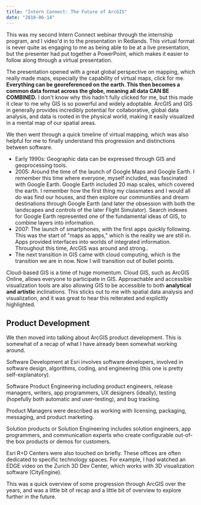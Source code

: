 ```yaml
---
title: "Intern Connect: The Future of ArcGIS" 
date: "2018-06-14"
---
```


This was my second Intern Connect webinar through the internship program, and I video'd in to the presentation in Redlands. This virtual format is never quite as engaging to me as being able to be at a live presentation, but the presenter had put together a PowerPoint, which makes it easier to follow along through a virtual presentation.

The presentation opened with a great global perspective on mapping, which really made maps, especially the capability of virtual maps, click for me. **Everything can be georeferenced on the earth. This then becomes a common data format across the globe, meaning all data CAN BE COMBINED.** I don't know why this hadn't fully clicked for me, but this made it clear to me why GIS is so powerful and widely adoptable. ArcGIS and GIS in generally provides incredibly potential for collaborative, global data analysis, and data is rooted in the physical world, making it easily visualized in a mental map of our spatial areas.

We then went through a quick timeline of virtual mapping, which was also helpful for me to finally understand this progression and distinctions between software.

- Early 1990s: Geographic data can be expressed through GIS and geoprocessing tools.
- 2005: Around the time of the launch of Google Maps and Google Earth. I remember this time where everyone, myself included, was fascinated with Google Earth. Google Earth included 20 map scales, which covered the earth. I remember how the first thing my classmates and I would all do was find our houses, and then explore our communities and dream destinations through Google Earth (and later the obsession with both the landscapes and controls of the later Flight Simulator). Search indexes for Google Earth represented one of the fundamental ideas of GIS, to combine layers into information.
- 2007: The launch of smartphones, with the first apps quickly following. This was the start of "maps as apps," which is the reality we are still in. Apps provided interfaces into worlds of integrated information. Throughout this time, ArcGIS was around and strong..
- The next transition in GIS came with cloud computing, which is the transition we are in now. Now I will transition out of bullet points.

Cloud-based GIS is a time of huge momentum. Cloud GIS, such as ArcGIS Online, allows everyone to participate in GIS. Approachable and accessible visualization tools are also allowing GIS to be accessible to both **analytical and artistic** inclinations. This sticks out to me with spatial data analysis and visualization, and it was great to hear this reiterated and explicitly highlighted.

## Product Development

We then moved into talking about ArcGIS product development. This is somewhat of a recap of what I have already been somewhat working around.

Software Development at Esri involves software developers, involved in software design, algorithms, coding, and engineering (this one is pretty self-explanatory).

Software Product Engineering including product engineers, release managers, writers, app programmers, UX designers (ideally), testing (hopefully both automatic and user-testing), and bug tracking.

Product Managers were described as working with licensing, packaging, messaging, and product marketing.

Solution products or Solution Engineering includes solution engineers, app programmers, and communication experts who create configurable out-of-the box products or demos for customers.

Esri R+D Centers were also touched on briefly. These offices are often dedicated to specific technology spaces. For example, I had watched an EDGE video on the Zurich 3D Dev Center, which works with 3D visualization software (CityEngine).

This was a quick overview of some progression through ArcGIS over the years, and was a little bit of recap and a little bit of overview to explore further in the future.

